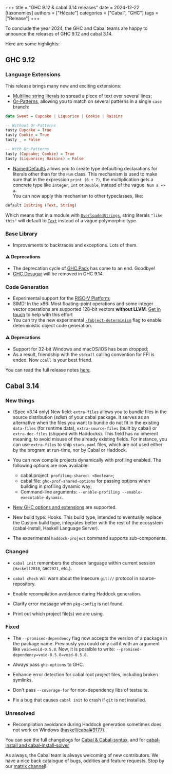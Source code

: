 +++
title = "GHC 9.12 & cabal 3.14 releases"
date = 2024-12-22
[taxonomies]
authors = ["Hécate"]
categories = ["Cabal", "GHC"]
tags = ["Release"]
+++

To conclude the year 2024, the GHC and Cabal teams are happy to announce the releases of GHC 9.12 and cabal 3.14.

<!-- more -->


Here are some highlights:

## GHC 9.12

### Language Extensions

This release brings many new and exciting extensions:
* [Multiline string literals][MultilineStrings] to spread a piece of text over several lines;
* [Or-Patterns][OrPatterns], allowing you to match on several patterns in a single `case` branch:

```haskell
data Sweet = Cupcake | Liquorice | Cookie | Raisins

-- Without Or-Patterns
tasty Cupcake = True
tasty Cookie = True
tasty _ = False

-- With Or-Patterns
tasty (Cupcake; Cookie) = True
tasty (Liquorice; Raisins) = False
```

* [NamedDefaults][NamedDefaults] allows you to create type defaulting declarations for literals other than for the `Num` class. This mechanism is used to make sure that in the expression `print (6 + 7)`, the multiplication gets a concrete type like `Integer`, `Int` or `Double`, instead of the vague  `Num a => a`.  
You can now apply this mechanism to other typeclasses, like:

```haskell
default IsString (Text, String)
```

Which means that in a module with [`OverloadedStrings`][OverloadedStrings], string literals `"like this"` will default to [`Text`][Text] instead of a vague polymorphic type.

### Base Library

* Improvements to backtraces and exceptions. Lots of them.

#### ⚠️ Deprecations

* The deprecation cycle of [GHC.Pack][GHC.Pack] has come to an end. Goodbye!
* [GHC.Desugar][GHC.Desugar] will be removed in GHC 9.14.

### Code Generation

* Experimental support for the [RISC-V Platform](https://gitlab.haskell.org/ghc/ghc/-/issues/16783);
* SIMD! In the x86: Most floating-point operations and some integer vector operations are supported 128-bit vectors **without LLVM**. [Get in touch](https://matrix.to/#/#ghc:matrix.org) to help with this effort
* You can try the new experimental [`-fobject-determinism`][-fobject-determinism] flag to enable deterministic object code generation.

#### ⚠️ Deprecations

* Support for 32-bit Windows and macOS/iOS has been dropped;
* As a result, friendship with the `stdcall` calling convention for FFI is ended. Now `ccall` is your best friend.

You can read the full release notes [here](https://downloads.haskell.org/ghc/9.12.1/docs/users_guide/9.12.1-notes.html).

## Cabal 3.14

### New things

* (Spec v3.14 only) New field: `extra-files` allows you to bundle files in the source distribution (*sdist*) of your cabal package. It serves as an alternative when the files you want to bundle do not fit in the existing `data-files` (for runtime data), `extra-source-files` (built by cabal) or `extra-doc-files` (shipped with Haddocks). This field has no inherent meaning, to avoid misuse of the already existing fields. For instance, you can use `extra-files` to ship `stack.yaml` files, which are not used either by the program at run-time, nor by Cabal or Haddock.

* You can now compile projects dynamically with profiling enabled. The following options are now available:
  * cabal.project: `profiling-shared: <Boolean>`;
  * cabal file: `ghc-prof-shared-options` for passing options when building in profiling dynamic way;
  * Command-line arguments: `--enable-profiling --enable-executable-dynamic`.

* [New GHC options and extensions](https://downloads.haskell.org/ghc/9.12.1/docs/users_guide/9.12.1-notes.html) are supported.

* New build type: Hooks. This build type, intended to eventually replace the Custom build type, integrates better with the rest of the ecosystem (cabal-install, Haskell Language Server).

* The experimental `haddock-project` command supports sub-components.

### Changed

* `cabal init` remembers the chosen language within current session (`Haskell2010`, `GHC2021`, etc.).

* `cabal check` will warn about the insecure `git://` protocol in source-repository.

* Enable recompilation avoidance during Haddock generation.

* Clarify error message when `pkg-config` is not found.

* Print out which project file(s) we are using.

### Fixed

* The `--promised-dependency` flag now accepts the version of a package in the package name. Previously you could only call it with an argument like `void=void-0.5.8`.
Now, it is possible to write: `--promised-dependency=void-0.5.8=void-0.5.8`.

* Always pass `ghc-options` to GHC.

* Enhance error detection for cabal root project files, including broken symlinks.

* Don't pass `--coverage-for` for non-dependency libs of testsuite.

* Fix a bug that causes `cabal init` to crash if `git` is not installed.

### Unresolved

* Recompilation avoidance during Haddock generation sometimes does not work on Windows ([haskell/cabal#9177](https://github.com/haskell/cabal/pull/9177#issuecomment-2167768305)).

You can see the full changelogs for [Cabal & Cabal-syntax](https://github.com/haskell/cabal/blob/master/release-notes/Cabal-3.14.1.0.md), and for [cabal-install and cabal-install-solver](https://github.com/haskell/cabal/blob/master/release-notes/cabal-install-3.14.0.0.md)

As always, the Cabal team is always welcoming of new contributors. We have a nice back catalogue of bugs, oddities and feature requests. Stop by our [matrix channel](https://matrix.to/#/#hackage:matrix.org)!

[MultilineStrings]: https://downloads.haskell.org/ghc/9.12.1/docs/users_guide/exts/multiline_strings.html#multiline-string-literals
[OrPatterns]: https://downloads.haskell.org/ghc/9.12.1/docs/users_guide/exts/or_patterns.html#or-patterns
[NamedDefaults]: https://downloads.haskell.org/ghc/9.12.1/docs/users_guide/exts/named_defaults.html#named-default-declarations
[OverloadedStrings]: https://downloads.haskell.org/ghc/9.12.1/docs/users_guide/exts/overloaded_strings.html
[Text]: https://hackage.haskell.org/package/text/docs/Data-Text.html#t:Text
[-fobject-determinism]: https://downloads.haskell.org/ghc/9.12.1/docs/users_guide/using-optimisation.html#ghc-flag-fobject-determinism
[GHC.Pack]: https://gitlab.haskell.org/ghc/ghc/-/issues/21461
[GHC.Desugar]: https://hackage.haskell.org/package/base-4.21.0.0/docs/GHC-Desugar.html
